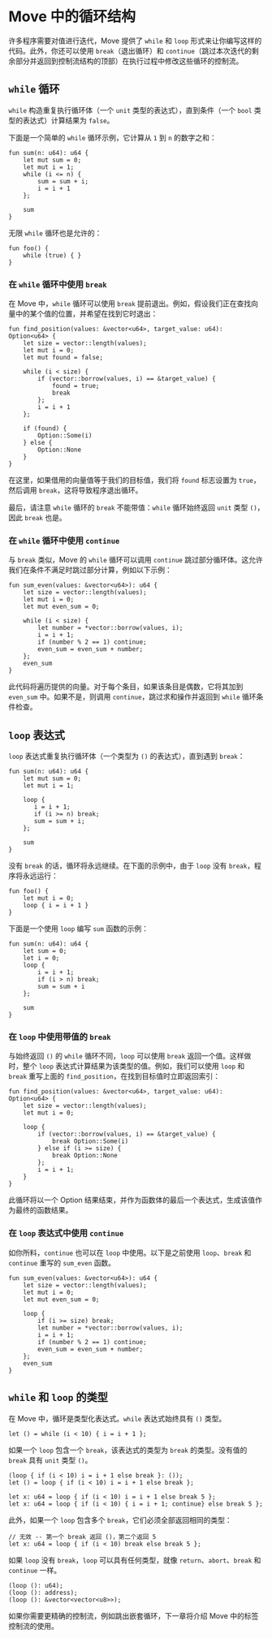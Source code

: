 # Move 中的循环结构

许多程序需要对值进行迭代，Move 提供了 `while` 和 `loop` 形式来让你编写这样的代码。此外，你还可以使用 `break`（退出循环）和 `continue`（跳过本次迭代的剩余部分并返回到控制流结构的顶部）在执行过程中修改这些循环的控制流。

## `while` 循环

`while` 构造重复执行循环体（一个 `unit` 类型的表达式），直到条件（一个 `bool` 类型的表达式）计算结果为 `false`。

下面是一个简单的 `while` 循环示例，它计算从 `1` 到 `n` 的数字之和：

```move
fun sum(n: u64): u64 {
    let mut sum = 0;
    let mut i = 1;
    while (i <= n) {
        sum = sum + i;
        i = i + 1
    };

    sum
}
```

无限 `while` 循环也是允许的：

```move
fun foo() {
    while (true) { }
}
```

### 在 `while` 循环中使用 `break`

在 Move 中，`while` 循环可以使用 `break` 提前退出。例如，假设我们正在查找向量中的某个值的位置，并希望在找到它时退出：

```move
fun find_position(values: &vector<u64>, target_value: u64): Option<u64> {
    let size = vector::length(values);
    let mut i = 0;
    let mut found = false;

    while (i < size) {
        if (vector::borrow(values, i) == &target_value) {
            found = true;
            break
        };
        i = i + 1
    };

    if (found) {
        Option::Some(i)
    } else {
        Option::None
    }
}
```

在这里，如果借用的向量值等于我们的目标值，我们将 `found` 标志设置为 `true`，然后调用 `break`，这将导致程序退出循环。

最后，请注意 `while` 循环的 `break` 不能带值：`while` 循环始终返回 `unit` 类型 `()`，因此 `break` 也是。

### 在 `while` 循环中使用 `continue`

与 `break` 类似，Move 的 `while` 循环可以调用 `continue` 跳过部分循环体。这允许我们在条件不满足时跳过部分计算，例如以下示例：

```move
fun sum_even(values: &vector<u64>): u64 {
    let size = vector::length(values);
    let mut i = 0;
    let mut even_sum = 0;

    while (i < size) {
        let number = *vector::borrow(values, i);
        i = i + 1;
        if (number % 2 == 1) continue;
        even_sum = even_sum + number;
    };
    even_sum
}
```

此代码将遍历提供的向量。对于每个条目，如果该条目是偶数，它将其加到 `even_sum` 中。如果不是，则调用 `continue`，跳过求和操作并返回到 `while` 循环条件检查。

## `loop` 表达式

`loop` 表达式重复执行循环体（一个类型为 `()` 的表达式），直到遇到 `break`：

```move
fun sum(n: u64): u64 {
    let mut sum = 0;
    let mut i = 1;

    loop {
       i = i + 1;
       if (i >= n) break;
       sum = sum + i;
    };

    sum
}
```

没有 `break` 的话，循环将永远继续。在下面的示例中，由于 `loop` 没有 `break`，程序将永远运行：

```move
fun foo() {
    let mut i = 0;
    loop { i = i + 1 }
}
```

下面是一个使用 `loop` 编写 `sum` 函数的示例：

```move
fun sum(n: u64): u64 {
    let sum = 0;
    let i = 0;
    loop {
        i = i + 1;
        if (i > n) break;
        sum = sum + i
    };

    sum
}
```

### 在 `loop` 中使用带值的 `break`

与始终返回 `()` 的 `while` 循环不同，`loop` 可以使用 `break` 返回一个值。这样做时，整个 `loop` 表达式计算结果为该类型的值。例如，我们可以使用 `loop` 和 `break` 重写上面的 `find_position`，在找到目标值时立即返回索引：

```move
fun find_position(values: &vector<u64>, target_value: u64): Option<u64> {
    let size = vector::length(values);
    let mut i = 0;

    loop {
        if (vector::borrow(values, i) == &target_value) {
            break Option::Some(i)
        } else if (i >= size) {
            break Option::None
        };
        i = i + 1;
    }
}
```

此循环将以一个 Option 结果结束，并作为函数体的最后一个表达式，生成该值作为最终的函数结果。

### 在 `loop` 表达式中使用 `continue`

如你所料，`continue` 也可以在 `loop` 中使用。以下是之前使用 `loop`、`break` 和 `continue` 重写的 `sum_even` 函数。

```move
fun sum_even(values: &vector<u64>): u64 {
    let size = vector::length(values);
    let mut i = 0;
    let mut even_sum = 0;

    loop {
        if (i >= size) break;
        let number = *vector::borrow(values, i);
        i = i + 1;
        if (number % 2 == 1) continue;
        even_sum = even_sum + number;
    };
    even_sum
}
```

## `while` 和 `loop` 的类型

在 Move 中，循环是类型化表达式。`while` 表达式始终具有 `()` 类型。

```move
let () = while (i < 10) { i = i + 1 };
```

如果一个 `loop` 包含一个 `break`，该表达式的类型为 `break` 的类型。没有值的 `break` 具有 `unit` 类型 `()`。

```move
(loop { if (i < 10) i = i + 1 else break }: ());
let () = loop { if (i < 10) i = i + 1 else break };

let x: u64 = loop { if (i < 10) i = i + 1 else break 5 };
let x: u64 = loop { if (i < 10) { i = i + 1; continue} else break 5 };
```

此外，如果一个 `loop` 包含多个 `break`，它们必须全部返回相同的类型：

```move
// 无效 -- 第一个 break 返回 ()，第二个返回 5
let x: u64 = loop { if (i < 10) break else break 5 };
```

如果 `loop` 没有 `break`，`loop` 可以具有任何类型，就像 `return`、`abort`、`break` 和 `continue` 一样。

```move
(loop (): u64);
(loop (): address);
(loop (): &vector<vector<u8>>);
```

如果你需要更精确的控制流，例如跳出嵌套循环，下一章将介绍 Move 中的标签控制流的使用。